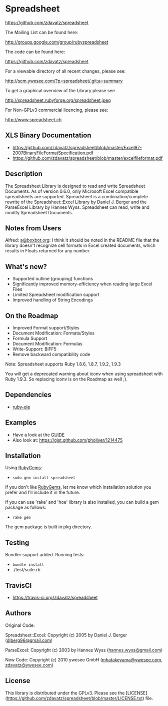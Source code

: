 # Spreadsheet

https://github.com/zdavatz/spreadsheet

The Mailing List can be found here:

http://groups.google.com/group/rubyspreadsheet

The code can be found here:

https://github.com/zdavatz/spreadsheet

For a viewable directory of all recent changes, please see:

http://scm.ywesee.com/?p=spreadsheet/.git;a=summary

To get a graphical overview of the Library please see

http://spreadsheet.rubyforge.org/spreadsheet.jpeg

For Non-GPLv3 commercial licencing, please see:

http://www.spreadsheet.ch

## XLS Binary Documentation
* https://github.com/zdavatz/spreadsheet/blob/master/Excel97-2007BinaryFileFormatSpecification.pdf
* https://github.com/zdavatz/spreadsheet/blob/master/excelfileformat.pdf

## Description

The Spreadsheet Library is designed to read and write Spreadsheet Documents.
As of version 0.6.0, only Microsoft Excel compatible spreadsheets are
supported. Spreadsheet is a combination/complete rewrite of the
Spreadsheet::Excel Library by Daniel J. Berger and the ParseExcel Library by
Hannes Wyss. Spreadsheet can read, write and modify Spreadsheet Documents.

## Notes from Users

Alfred: a@boxbot.org: I think it should be noted in the README file that the library doesn't
recognize cell formats in Excel created documents, which results in
Floats returned for any number.

## What's new?

* Supported outline (grouping) functions
* Significantly improved memory-efficiency when reading large Excel Files
* Limited Spreadsheet modification support
* Improved handling of String Encodings


## On the Roadmap

* Improved Format support/Styles
* Document Modification: Formats/Styles
* Formula Support
* Document Modification: Formulas
* Write-Support: BIFF5
* Remove backward compatibility code

Note: Spreadsheet supports Ruby 1.8.6, 1.8.7, 1.9.2, 1.9.3

You will get a deprecated warning about iconv when using spreadsheet with Ruby
1.9.3. So replacing iconv is on the Roadmap as well ;).

## Dependencies

* [ruby-ole](http://code.google.com/p/ruby-ole/)


## Examples

* Have a look at the [GUIDE](https://github.com/zdavatz/spreadsheet/blob/master/GUIDE.md)
* Also look at: https://gist.github.com/phollyer/1214475

## Installation

Using [RubyGems](http://www.rubygems.org):

* `sudo gem install spreadsheet`

If you don't like [RubyGems](http://www.rubygems.org), let me know which
installation solution you prefer and I'll include it in the future.

If you can use 'rake' and 'hoe' library is also installed, you can 
build a gem package as follows:

* `rake gem`

The gem package is built in pkg directory.

## Testing

Bundler support added.
Running tests:
* `bundle install`
* ./test/suite.rb

## TravisCI 

* https://travis-ci.org/zdavatz/spreadsheet

## Authors

Original Code:

Spreadsheet::Excel:
Copyright (c) 2005 by Daniel J. Berger (djberg96@gmail.com)

ParseExcel:
Copyright (c) 2003 by Hannes Wyss (hannes.wyss@gmail.com)

New Code:
Copyright (c) 2010 ywesee GmbH (mhatakeyama@ywesee.com, zdavatz@ywesee.com)


## License

This library is distributed under the GPLv3.
Please see the [LICENSE] (https://github.com/zdavatz/spreadsheet/blob/master/LICENSE.txt) file.

